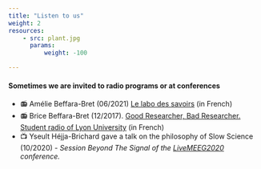 ```yaml
---
title: "Listen to us"
weight: 2
resources:
    - src: plant.jpg
      params:
          weight: -100

---
```


#### Sometimes we are invited to radio programs or at conferences


- 📻 Amélie Beffara-Bret (06/2021) [Le labo des savoirs](https://www.prun.net/emission/blRY-le-labo-des-savoirs) (in French)
- 📻 Brice Beffara-Bret (12/2017). [Good Researcher, Bad Researcher. Student radio of Lyon University](troisieme-lieu.fr/2017/12/04/logos-4-bon-chercheur-mauvais-chercheur/) (in French)
- 📺 Yseult Héjja-Brichard gave a talk on the philosophy of Slow Science (10/2020) - *Session Beyond The Signal of the [LiveMEEG2020](https://livemeeg2020.org/) conference.*
